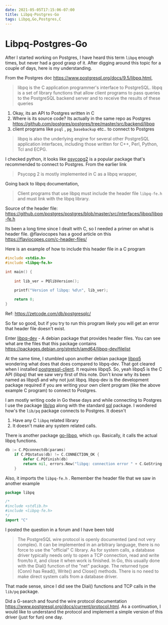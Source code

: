 ```yaml
---
date: 2021-05-05T17:15:06-07:00
title: Libpq-Postgres-Go
tags: Libpq,Go,Postgres,C
---
```


# Libpq-Postgres-Go

After I started working on Postgres, I have heard this term `libpq` enough times, but never had a good grasp of it. After digging around this topic for a couple of days, here is my understanding.

From the Postgres doc https://www.postgresql.org/docs/9.5/libpq.html, 

> libpq is the C application programmer's interface to PostgreSQL. libpq is a set of library functions that allow client programs to pass queries to the PostgreSQL backend server and to receive the results of these queries

1. Okay, its an API to Postgres written in C
2. Where is its source code? Its actually in the same repo as Postgres https://github.com/postgres/postgres/tree/master/src/backend/libpq
3. client programs like `psql` , `pg_basebackup` etc.. to connect to Postgres

> libpq is also the underlying engine for several other PostgreSQL application interfaces, including those written for C++, Perl, Python, Tcl and ECPG.

I checked python, it looks like [psycopg2](https://pypi.org/project/psycopg2/)  is a popular package that's recommended to connect to Postgres. From the earlier link

> Psycopg 2 is mostly implemented in C as a libpq wrapper,

Going back to libpq documentation,

> Client programs that use libpq must include the header file `libpq-fe.h` and must link with the libpq library.

Source of the header file: https://github.com/postgres/postgres/blob/master/src/interfaces/libpq/libpq-fe.h

Its been a long time since I dealt with C, so I needed a primer on what is header file. @flaviocopes has a good article on this https://flaviocopes.com/c-header-files/

Here is an example of how to include this header file in a C program

```c
#include <stdio.h>
#include <libpq-fe.h>

int main() {
    
    int lib_ver = PQlibVersion();

    printf("Version of libpq: %d\n", lib_ver);
    
    return 0;
}
```

Ref: https://zetcode.com/db/postgresqlc/

So far so good, but if you try to run this program likely you will get an error that header file doesn't exist.

Enter [libpq-dev](https://packages.debian.org/buster/libpq-dev) - A debian package that provides header files. You can see what are the files that this package contains https://packages.debian.org/stretch/amd64/libpq-dev/filelist

At the same time, I stumbled upon another debian package [libpq5](https://packages.debian.org/stretch/libpq5) wondering what does that does compared to libpq-dev. That got cleared when I installed [postgresql-client](https://packages.debian.org/buster/postgresql-client). It requires libpq5. So, yeah libpq5 is the C API (libpq) that we saw very first of this note. Don't know why its been named as libpq5 and why not just libpq. libpq-dev is the development package required if you are writing your own client program (like the above example C program) to connect to Postgres.

I am mostly writing code in Go these days and while connecting to Postgres I use the package [lib/pq](https://github.com/lib/pq) along with the standard [sql](https://github.com/golang/go/tree/master/src/database/sql) package. I wondered how's the `lib/pq` package connects to Postgres. It doesn't 

1. Have any C `libpq` related library 
2. It doesn't make any system related calls.

There is another package [go-libpq](https://github.com/jgallagher/go-libpq), which `cgo`. Basically, it calls the actual libpq functions.

```go
db := C.PQconnectdb(params)
	if C.PQstatus(db) != C.CONNECTION_OK {
		defer C.PQfinish(db)
		return nil, errors.New("libpq: connection error " + C.GoString(C.PQerrorMessage(db)))
	}
```

Also, it imports the `libpq-fe.h` . Remember the header file that we saw in another example

```go
package libpq

/*
#include <stdlib.h>
#include <libpq-fe.h>
*/
import "C"
```

I posted the question in a forum and I have been told 

>The PostgreSQL wire protocol is openly documented (and not very complex). It can be implemented in an arbitrary language, there is no force to use the "official" C library.
>As for system calls, a database driver typically needs only to open a TCP connection, read and write from/to it, and close it when work is finished. In Go, this usually done with the Dial() function of the "net" package. The returned type (Conn) has Read(), Write() and Close() methods. There is no need to make direct system calls from a database driver.

That made sense, since I did see the Dial() functions and TCP calls in the `lib/pq` package. 

Did a G-search and found the wire protocol documentation https://www.postgresql.org/docs/current/protocol.html. As a continuation, I would like to understand the protocol and implement a simple version of this driver (just for fun) one day.



